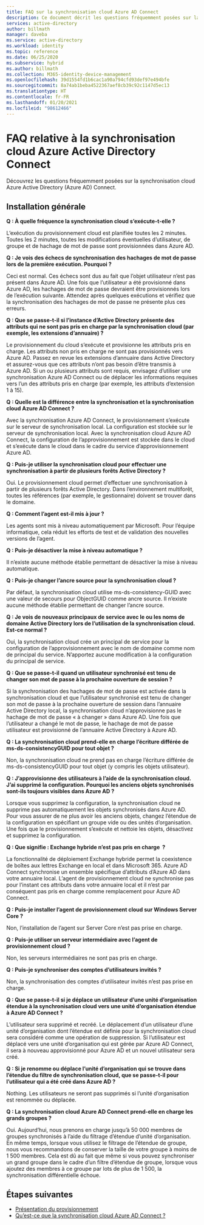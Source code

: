 ```yaml
---
title: FAQ sur la synchronisation cloud Azure AD Connect
description: Ce document décrit les questions fréquemment posées sur la synchronisation cloud.
services: active-directory
author: billmath
manager: daveba
ms.service: active-directory
ms.workload: identity
ms.topic: reference
ms.date: 06/25/2020
ms.subservice: hybrid
ms.author: billmath
ms.collection: M365-identity-device-management
ms.openlocfilehash: 39d1554fd1b6cac1a90a794cfd93def97e494bfe
ms.sourcegitcommit: 8a74ab1beba4522367aef8cb39c92c1147d5ec13
ms.translationtype: HT
ms.contentlocale: fr-FR
ms.lasthandoff: 01/20/2021
ms.locfileid: "98612466"
---
```

# <a name="azure-active-directory-connect-cloud-sync-faq"></a>FAQ relative à la synchronisation cloud Azure Active Directory Connect

Découvrez les questions fréquemment posées sur la synchronisation cloud Azure Active Directory (Azure AD) Connect.

## <a name="general-installation"></a>Installation générale

**Q : À quelle fréquence la synchronisation cloud s’exécute-t-elle ?**

L’exécution du provisionnement cloud est planifiée toutes les 2 minutes. Toutes les 2 minutes, toutes les modifications éventuelles d’utilisateur, de groupe et de hachage de mot de passe sont provisionnées dans Azure AD.

**Q : Je vois des échecs de synchronisation des hachages de mot de passe lors de la première exécution. Pourquoi ?**

Ceci est normal. Ces échecs sont dus au fait que l’objet utilisateur n’est pas présent dans Azure AD. Une fois que l’utilisateur a été provisionné dans Azure AD, les hachages de mot de passe devraient être provisionnés lors de l’exécution suivante. Attendez après quelques exécutions et vérifiez que la synchronisation des hachages de mot de passe ne présente plus ces erreurs.

**Q : Que se passe-t-il si l’instance d’Active Directory présente des attributs qui ne sont pas pris en charge par la synchronisation cloud (par exemple, les extensions d’annuaire) ?**

Le provisionnement du cloud s’exécute et provisionne les attributs pris en charge. Les attributs non pris en charge ne sont pas provisionnés vers Azure AD. Passez en revue les extensions d’annuaire dans Active Directory et assurez-vous que ces attributs n’ont pas besoin d’être transmis à Azure AD. Si un ou plusieurs attributs sont requis, envisagez d’utiliser une synchronisation Azure AD Connect ou de déplacer les informations requises vers l’un des attributs pris en charge (par exemple, les attributs d’extension 1 à 15).

**Q : Quelle est la différence entre la synchronisation et la synchronisation cloud Azure AD Connect ?**

Avec la synchronisation Azure AD Connect, le provisionnement s’exécute sur le serveur de synchronisation local. La configuration est stockée sur le serveur de synchronisation local. Avec la synchronisation cloud Azure AD Connect, la configuration de l’approvisionnement est stockée dans le cloud et s’exécute dans le cloud dans le cadre du service d’approvisionnement Azure AD. 

**Q : Puis-je utiliser la synchronisation cloud pour effectuer une synchronisation à partir de plusieurs forêts Active Directory ?**

Oui. Le provisionnement cloud permet d’effectuer une synchronisation à partir de plusieurs forêts Active Directory. Dans l’environnement multiforêt, toutes les références (par exemple, le gestionnaire) doivent se trouver dans le domaine.  

**Q : Comment l’agent est-il mis à jour ?**

Les agents sont mis à niveau automatiquement par Microsoft. Pour l’équipe informatique, cela réduit les efforts de test et de validation des nouvelles versions de l’agent. 

**Q : Puis-je désactiver la mise à niveau automatique ?**

Il n’existe aucune méthode établie permettant de désactiver la mise à niveau automatique.

**Q : Puis-je changer l’ancre source pour la synchronisation cloud ?**

Par défaut, la synchronisation cloud utilise ms-ds-consistency-GUID avec une valeur de secours pour ObjectGUID comme ancre source. Il n’existe aucune méthode établie permettant de changer l’ancre source.

**Q : Je vois de nouveaux principaux de service avec le ou les noms de domaine Active Directory lors de l’utilisation de la synchronisation cloud. Est-ce normal ?**

Oui, la synchronisation cloud crée un principal de service pour la configuration de l’approvisionnement avec le nom de domaine comme nom de principal du service. N’apportez aucune modification à la configuration du principal de service.

**Q : Que se passe-t-il quand un utilisateur synchronisé est tenu de changer son mot de passe à la prochaine ouverture de session ?**

Si la synchronisation des hachages de mot de passe est activée dans la synchronisation cloud et que l’utilisateur synchronisé est tenu de changer son mot de passe à la prochaine ouverture de session dans l’annuaire Active Directory local, la synchronisation cloud n’approvisionne pas le hachage de mot de passe « à changer » dans Azure AD. Une fois que l’utilisateur a changé le mot de passe, le hachage de mot de passe utilisateur est provisionné de l’annuaire Active Directory à Azure AD.

**Q : La synchronisation cloud prend-elle en charge l’écriture différée de ms-ds-consistencyGUID pour tout objet ?**

Non, la synchronisation cloud ne prend pas en charge l’écriture différée de ms-ds-consistencyGUID pour tout objet (y compris les objets utilisateur). 

**Q : J’approvisionne des utilisateurs à l’aide de la synchronisation cloud. J’ai supprimé la configuration. Pourquoi les anciens objets synchronisés sont-ils toujours visibles dans Azure AD ?** 

Lorsque vous supprimez la configuration, la synchronisation cloud ne supprime pas automatiquement les objets synchronisés dans Azure AD. Pour vous assurer de ne plus avoir les anciens objets, changez l’étendue de la configuration en spécifiant un groupe vide ou des unités d’organisation. Une fois que le provisionnement s’exécute et nettoie les objets, désactivez et supprimez la configuration. 

**Q :  Que signifie : Exchange hybride n’est pas pris en charge  ?**

La fonctionnalité de déploiement Exchange hybride permet la coexistence de boîtes aux lettres Exchange en local et dans Microsoft 365. Azure AD Connect synchronise un ensemble spécifique d’attributs d’Azure AD dans votre annuaire local.  L’agent de provisionnement cloud ne synchronise pas pour l’instant ces attributs dans votre annuaire local et il n’est par conséquent pas pris en charge comme remplacement pour Azure AD Connect.

**Q :  Puis-je installer l’agent de provisionnement cloud sur Windows Server Core ?**

Non, l’installation de l’agent sur Server Core n’est pas prise en charge.

**Q :  Puis-je utiliser un serveur intermédiaire avec l’agent de provisionnement cloud ?**

Non, les serveurs intermédiaires ne sont pas pris en charge.

**Q :  Puis-je synchroniser des comptes d’utilisateurs invités ?**

Non, la synchronisation des comptes d’utilisateur invités n’est pas prise en charge.

**Q :  Que se passe-t-il si je déplace un utilisateur d’une unité d’organisation étendue à la synchronisation cloud vers une unité d’organisation étendue à Azure AD Connect ?**

L’utilisateur sera supprimé et recréé.  Le déplacement d’un utilisateur d’une unité d’organisation dont l’étendue est définie pour la synchronisation cloud sera considéré comme une opération de suppression.  Si l’utilisateur est déplacé vers une unité d’organisation qui est gérée par Azure AD Connect, il sera à nouveau approvisionné pour Azure AD et un nouvel utilisateur sera créé.

**Q :  Si je renomme ou déplace l’unité d’organisation qui se trouve dans l’étendue du filtre de synchronisation cloud, que se passe-t-il pour l’utilisateur qui a été créé dans Azure AD ?**

Nothing.  Les utilisateurs ne seront pas supprimés si l’unité d’organisation est renommée ou déplacée.

**Q :  La synchronisation cloud Azure AD Connect prend-elle en charge les grands groupes ?**

Oui. Aujourd’hui, nous prenons en charge jusqu’à 50 000 membres de groupes synchronisés à l’aide du filtrage d’étendue d’unité d’organisation. En même temps, lorsque vous utilisez le filtrage de l’étendue de groupe, nous vous recommandons de conserver la taille de votre groupe à moins de 1 500 membres. Cela est dû au fait que même si vous pouvez synchroniser un grand groupe dans le cadre d’un filtre d’étendue de groupe, lorsque vous ajoutez des membres à ce groupe par lots de plus de 1 500, la synchronisation différentielle échoue. 

## <a name="next-steps"></a>Étapes suivantes 

- [Présentation du provisionnement](what-is-provisioning.md)
- [Qu’est-ce que la synchronisation cloud Azure AD Connect ?](what-is-cloud-sync.md)
